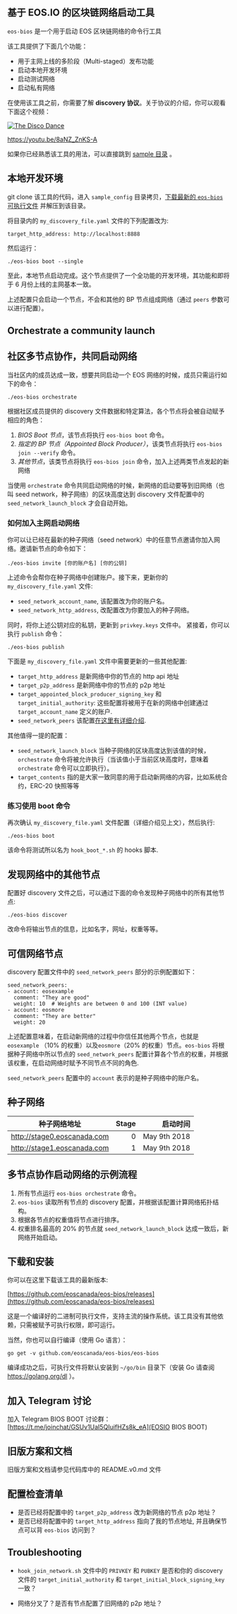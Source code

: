 基于 EOS.IO 的区块链网络启动工具
-------------------------------

`eos-bios` 是一个用于启动 EOS 区块链网络的命令行工具


该工具提供了下面几个功能：

* 用于主网上线的多阶段（Multi-staged）发布功能
* 启动本地开发环境
* 启动测试网络
* 启动私有网络


在使用该工具之前，你需要了解 **discovery 协议**。关于协议的介绍，你可以观看下面这个视频：

[![The Disco Dance](https://i.ytimg.com/vi/8aNZ_ZnKS-A/hqdefault.jpg?sqp=-oaymwEZCNACELwBSFXyq4qpAwsIARUAAIhCGAFwAQ==&rs=AOn4CLCZeGSGv9Qix8mHX77R4-d0rzDkgA)](https://youtu.be/8aNZ_ZnKS-A)

https://youtu.be/8aNZ_ZnKS-A

如果你已经熟悉该工具的用法，可以直接跳到 [sample 目录](./sample_config) 。


本地开发环境
-----------------------------

git clone 该工具的代码，进入 `sample_config` 目录拷贝，[下载最新的 `eos-bios` 可执行文件](https://github.com/eoscanada/eos-bios/releases) 并解压到该目录。

将目录内的 `my_discovery_file.yaml` 文件的下列配置改为:

```
target_http_address: http://localhost:8888
```

然后运行：

    ./eos-bios boot --single


至此，本地节点启动完成。这个节点提供了一个全功能的开发环境，其功能和即将于 6 月份上线的主网基本一致。

上述配置只会启动一个节点，不会和其他的 BP 节点组成网络（通过 `peers` 参数可以进行配置）。


Orchestrate a community launch
------------------------------

社区多节点协作，共同启动网络
----------------------

当社区内的成员达成一致，想要共同启动一个 EOS 网络的时候，成员只需运行如下的命令：

    ./eos-bios orchestrate

根据社区成员提供的 discovery 文件数据和特定算法，各个节点将会被自动赋予相应的角色：

1.  _BIOS Boot 节点_，该节点将执行 `eos-bios boot` 命令。
2. _指定的 BP 节点（Appointed Block Producer）_，该类节点将执行 `eos-bios join --verify` 命令。
3.  _其他节点_，该类节点将执行 `eos-bios join` 命令，加入上述两类节点发起的新网络

当使用 `orchestrate` 命令共同启动网络的时候，新网络的启动要等到旧网络（也叫 seed network，种子网络）的区块高度达到 discovery 文件配置中的 `seed_network_launch_block` 才会自动开始。


### 如何加入主网启动网络

你可以让已经在最新的种子网络（seed network）中的任意节点邀请你加入网络。邀请新节点的命令如下：


    ./eos-bios invite [你的账户名] [你的公钥]

上述命令会帮你在种子网络中创建账户。接下来，更新你的 `my_discovery_file.yaml` 文件:


* `seed_network_account_name`, 该配置改为你的账户名。
* `seed_network_http_address`, 改配置改为你要加入的种子网络。

同时，将你上述公钥对应的私钥，更新到 `privkey.keys` 文件中。 紧接着，你可以执行 `publish` 命令：

    ./eos-bios publish

下面是 `my_discovery_file.yaml` 文件中需要更新的一些其他配置:

* `target_http_address` 是新网络中你的节点的 http api 地址
* `target_p2p_address` 是新网络中你的节点的 p2p 地址
* `target_appointed_block_producer_signing_key` 和 `target_initial_authority`: 这些配置将被用于在新的网络中创建通过 `target_account_name` 定义的账户.
* `seed_network_peers` 该配置[在这里有详细介绍](#可信网络节点).

其他值得一提的配置：

* `seed_network_launch_block` 当种子网络的区块高度达到该值的时候，`orchestrate` 命令将被允许执行（当该值小于当前区块高度时，意味着 `orchestrate` 命令可以立即执行）。
* `target_contents` 指的是大家一致同意的用于启动新网络的内容，比如系统合约，ERC-20 快照等等





### 练习使用 boot 命令

再次确认 `my_discovery_file.yaml` 文件配置（详细介绍见上文），然后执行:

    ./eos-bios boot

该命令将测试所以名为 `hook_boot_*.sh` 的 hooks 脚本.


发现网络中的其他节点
-----------------------

配置好 discovery 文件之后，可以通过下面的命令发现种子网络中的所有其他节点:

    ./eos-bios discover

改命令将输出节点的信息，比如名字，网址，权重等等。


可信网络节点
-------------

discovery 配置文件中的 `seed_network_peers` 部分的示例配置如下：

```
seed_network_peers:
- account: eosexample
  comment: "They are good"
  weight: 10  # Weights are between 0 and 100 (INT value)
- account: eosmore
  comment: "They are better"
  weight: 20
```

上述配置意味着，在启动新网络的过程中你信任其他两个节点，也就是
`eosexample` （10% 的权重）以及`eosmore`（20% 的权重）节点。`eos-bios`
将根据种子网络中所以节点的 `seed_network_peers` 配置计算各个节点的权重，并根据该权重，在启动网络时赋予不同节点不同的角色.

`seed_network_peers` 配置中的 `account` 表示的是种子网络中的账户名。


种子网络
-------------

| 种子网络地址 | Stage | 启动时间 |
| --------------------- | -----:| ------:|
| http://stage0.eoscanada.com | 0 | May 9th 2018 |
| http://stage1.eoscanada.com | 1 | May 9th 2018 |




多节点协作启动网络的示例流程
-----------------------------------------------

1. 所有节点运行 `eos-bios orchestrate` 命令。
2. `eos-bios` 读取所有节点的 discovery 配置，并根据该配置计算网络拓扑结构。
3. 根据各节点的权重值将节点进行排序。
4. 权重排名最高的 20% 的节点就 `seed_network_launch_block` 达成一致后，新网络开始启动。



下载和安装
------------------

你可以在这里下载该工具的最新版本:

[https://github.com/eoscanada/eos-bios/releases](https://github.com/eoscanada/eos-bios/releases)

这是一个编译好的二进制可执行文件，支持主流的操作系统。该工具没有其他依赖，只需被赋予可执行权限，即可运行。

当然，你也可以自行编译（使用 Go 语言）：

    go get -v github.com/eoscanada/eos-bios/eos-bios

编译成功之后，可执行文件将默认安装到 `~/go/bin` 目录下（安装 Go 请查阅 https://golang.org/dl ）。



加入 Telegram 讨论
-------------------

加入 Telegram BIOS BOOT 讨论群：
[https://t.me/joinchat/GSUv1UaI5QIuifHZs8k_eA](EOSIO BIOS BOOT)



旧版方案和文档
--------------------

旧版方案和文档请参见代码库中的 README.v0.md 文件




配置检查清单
-------------------

* 是否已经将配置中的 `target_p2p_address` 改为新网络的节点 p2p 地址？
* 是否已经将配置中的 `target_http_address` 指向了我的节点地址, 并且确保节点可以背 `eos-bios` 访问到？



Troubleshooting
---------------

* `hook_join_network.sh` 文件中的 `PRIVKEY` 和 `PUBKEY` 是否和你的 discovery 文件的
  `target_initial_authority` 和 `target_initial_block_signing_key` 一致？

* 网络分叉了？是否有节点配置了旧网络的 p2p 地址？